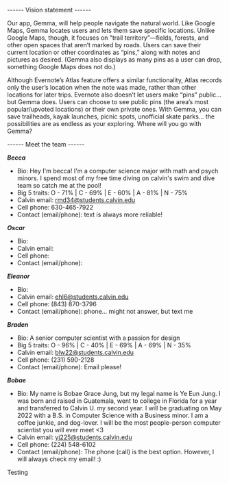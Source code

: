 ------ Vision statement ------

Our app, Gemma, will help people navigate the natural world. Like Google Maps, Gemma locates users and lets them save specific locations. 
Unlike Google Maps, though, it focuses on "trail territory”—fields, forests, and other open spaces that aren’t marked by roads. Users can 
save their current location or other coordinates as “pins,” along with notes and pictures as desired. (Gemma also displays as many pins 
as a user can drop, something Google Maps does not do.) 

Although Evernote’s Atlas feature offers a similar functionality, Atlas records only the user’s location when the note was made, rather 
than other locations for later trips. Evernote also doesn’t let users make “pins” public... but Gemma does. Users can choose to see public 
pins (the area’s most popular/upvoted locations) or their own private ones. With Gemma, you can save trailheads, kayak launches, picnic 
spots, unofficial skate parks... the possibilities are as endless as your exploring. Where will you go with Gemma? 

------ Meet the team ------

***Becca***
- Bio: Hey I'm becca! I'm a computer science major with math and psych minors. I spend most of my free time diving on calvin's swim and dive team so catch me at the pool!
- Big 5 traits: O - 71% | C - 69% | E - 60% | A - 81% | N - 75%
- Calvin email: rmd34@students.calvin.edu
- Cell phone: 630-465-7922
- Contact (email/phone): text is always more reliable!

***Oscar***
- Bio:
- Calvin email:
- Cell phone:
- Contact (email/phone):

***Eleanor***
- Bio:
- Calvin email: ehl6@students.calvin.edu
- Cell phone: (843) 870-3796
- Contact (email/phone): phone... might not answer, but text me

***Braden***
- Bio: A senior computer scientist with a passion for design
- Big 5 traits:  O - 96% | C - 40% | E - 69% | A - 69% | N - 35%
- Calvin email: blw22@students.calvin.edu
- Cell phone: (231) 590-2128
- Contact (email/phone): Email please!

***Bobae***
- Bio: My name is Bobae Grace Jung, but my legal name is Ye Eun Jung. I was born and raised in Guatemala, 
went to college in Florida for a year and transferred to Calvin U. my second year. I will be graduating 
on May 2022 with a B.S. in Computer Science with a Business minor. I am a coffee junkie, and dog-lover.
I will be the most people-person computer scientist you will ever meet <3
- Calvin email: yj225@students.calvin.edu
- Cell phone: (224) 548-6102
- Contact (email/phone): The phone (call) is the best option. However, I will always check my email! :)

Testing
